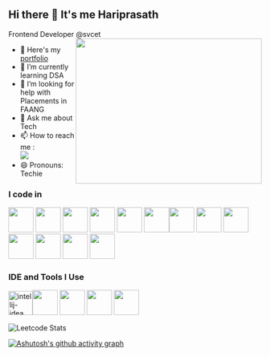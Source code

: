 ## Hi there 👋 It's me Hariprasath

Frontend Developer @svcet
<img align="right" width="370" height="290" src="https://i.pinimg.com/originals/47/f0/34/47f0342cec72b800463bf003eac1257e.gif">
- 🔭 Here's my [portfolio]( https://hariprasath-developer.github.io/My-Portfolio/)                                                 
- 🌱 I’m currently learning DSA
- 🤔 I’m looking for help with Placements in FAANG
- 💬 Ask me about Tech
- 📫 How to reach me :
<br /> [<img src="https://img.shields.io/badge/LinkedIn-0077B5?style=for-the-badge&logo=linkedin&logoColor=white" />](www.linkedin.com/in/hariprasathdeveloper)
- 😄 Pronouns: Techie

### I code in
<img height="50" width="50" src="https://img.icons8.com/color/48/000000/java-coffee-cup-logo.png" /> <img height="50" width="50" src="https://img.icons8.com/color/48/000000/python.png" /> <img height="50" width="50" src="https://img.icons8.com/color/48/000000/c-programming.png" /> <img height="50" width="50" src="https://img.icons8.com/color/48/000000/html-5.png" /> <img height="50" width="50" src="https://img.icons8.com/color/48/000000/css3.png" /> <img height="50" width="50" src="https://img.icons8.com/color/48/000000/javascript.png"/><img height="50" width="50" src="https://img.icons8.com/?size=100&id=CIAZz2CYc6Kc&format=png&color=000000"/> <img height="50" width="50" src="https://img.icons8.com/?size=100&id=t4YbEbA834uH&format=png&color=000000"/> <img height="50" width="50" src="https://img.icons8.com/color/48/000000/google-firebase-console.png"/> <img height="50" width="50" src="https://img.icons8.com/color/48/000000/mysql-logo.png"/> <img height="50" width="50" src="https://img.icons8.com/color/48/000000/mongodb.png"/> <img height="50" width="50" src="https://img.icons8.com/color/48/000000/nodejs.png"/> <img height="50" width="50" src="https://img.icons8.com/color/48/000000/spring-logo.png"/> 

### IDE and Tools I Use
<img width="48" height="48" src="https://img.icons8.com/color/48/intellij-idea.png" alt="intellij-idea"/><img height="50" width="50" src="https://img.icons8.com/color/48/000000/visual-studio-code-2019.png"/> <img height="50" width="50" src="https://img.icons8.com/color/48/000000/pycharm.png"/> <img height="50" width="50" src="https://img.icons8.com/color/50/000000/git.png"/> <img height="50" width="50" src="https://img.icons8.com/color/48/000000/figma--v1.png"/>


![Leetcode Stats](https://leetcard.jacoblin.cool/Hariprasath_Devloper?theme=dark&font=Marcellus&ext=contest)

[![Ashutosh's github activity graph](https://github-readme-activity-graph.vercel.app/graph?username=Hariprasath-Developer&bg_color=050505&color=ffffff&line=2cb52e&point=ffffff&area=true&hide_border=true)](https://github.com/ashutosh00710/github-readme-activity-graph)
